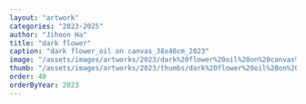 ```yaml
---
layout: "artwork"
categories: "2023-2025"
author: "Jihoon Ha"
title: "dark flower"
caption: "dark flower_oil on canvas_38x46cm_2023"
image: "/assets/images/artworks/2023/dark%20flower%20oil%20on%20canvas%2038x46cm%202023.jpg"
thumb: "/assets/images/artworks/2023/thumbs/dark%20flower%20oil%20on%20canvas%2038x46cm%202023.jpg"
order: 40
orderByYear: 2023
---
```

